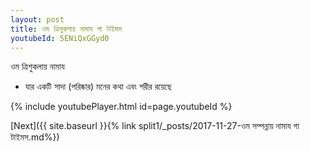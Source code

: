```yaml
---
layout: post
title: ওম ত্রিশুকলায় নামায গা টাইমস
youtubeId: 5ENiQxGGyd0
---
```

 
 
 ওম ত্রিশুকলায় নামায  
 
 -  যার একটি সাদা (পরিষ্কার) মনের কথা এবং শরীর রয়েছে 
 
  
 
  
 
 
 
 
 
 


{% include youtubePlayer.html id=page.youtubeId %}
 
[Next]({{ site.baseurl }}{% link  split1/_posts/2017-11-27-ওম সম্পন্নায় নামায গা টাইমস.md%})
 

